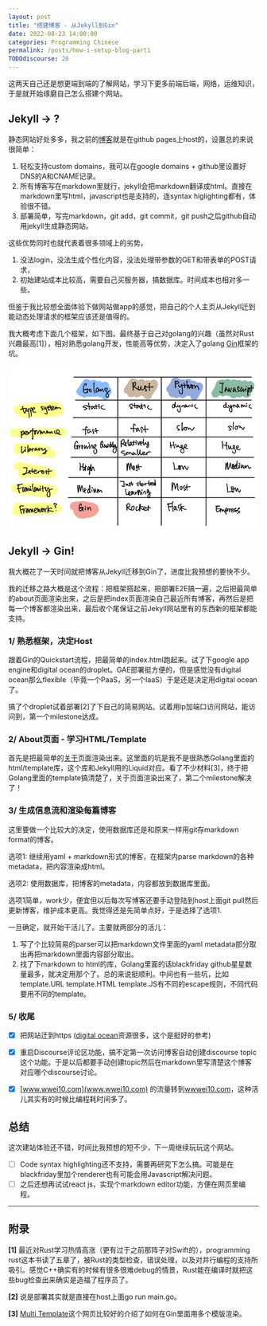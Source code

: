 ```yaml
---
layout: post
title: "搭建博客 - 从Jekyll到Gin"
date: 2022-08-23 14:00:00
categories: Programming Chinese
permalink: /posts/how-i-setup-blog-part1
TODOdiscourse: 20
---
```


这两天自己还是想更端到端的了解网站，学习下更多前端后端，网络，运维知识，于是就开始琢磨自己怎么搭建个网站。

## Jekyll -> ?

静态网站好处多多，我之前的[博客](https://github.com/wwei10/wwei10.github.io)就是在github pages上host的，设置总的来说很简单：

1. 轻松支持custom domains，我可以在google domains + github里设置好DNS的A和CNAME记录。
2. 所有博客写在markdown里就行，jekyll会把markdown翻译成html。直接在markdown里写html，javascript也是支持的，连syntax higlighting都有，体验很不错。
3. 部署简单，写完markdown，git add，git commit，git push之后github自动用jekyll生成静态网站。

这些优势同时也就代表着很多领域上的劣势。

1. 没法login，没法生成个性化内容，没法处理带参数的GET和带表单的POST请求，
2. 初始建站成本比较高，需要自己买服务器，搞数据库。时间成本也相对多一些。

但鉴于我比较想全面体验下做网站做app的感觉，把自己的个人主页从Jekyll迁到能动态处理请求的框架应该还是值得的。

我大概考虑下面几个框架，如下图。最终基于自己对golang的兴趣（虽然对Rust兴趣最高[1]），相对熟悉golang开发，性能高等优势，决定入了golang [Gin](https://gin-gonic.com)框架的坑。

<img
  src="/assets/web-frameworks.png"
  alt="Web框架比拼"
  class="responsive"
  width="700"
  style="border-radius: 25px"
/>


## Jekyll -> Gin!

我大概花了一天时间就把博客从Jekyll迁移到Gin了，进度比我预想的要快不少。

我的迁移之路大概是这个流程：把框架搭起来，把部署E2E搞一遍，之后把最简单的about页面渲染出来，之后是把index页面渲染自己最近所有博客，再然后是把每一个博客都渲染出来，最后收个尾保证之前Jekyll网站里有的东西新的框架都能支持。

### 1/ 熟悉框架，决定Host

跟着Gin的Quickstart流程，把最简单的index.html跑起来。试了下google app engine和digital ocean的droplet。GAE部署挺方便的，但是感觉没有digital ocean那么flexible（毕竟一个PaaS，另一个IaaS）于是还是决定用digital ocean了。

搞了个droplet试着部署[2]了下自己的简易网站。试着用ip加端口访问网站，能访问到，第一个milestone达成。

### 2/ About页面 - 学习HTML/Template

首先是把最简单的[关于](https://wwei10.com/about)页面渲染出来。这里面的坑是我不是很熟悉Golang里面的html/template库，这个库和Jekyll用的Liquid对应。看了不少材料[3]，终于把Golang里面的template搞清楚了，关于页面渲染出来了，第二个milestone解决了！

### 3/ 生成信息流和渲染每篇博客

这里要做一个比较大的决定，使用数据库还是和原来一样用git存markdown format的博客。

选项1: 继续用yaml + markdown形式的博客，在框架内parse markdown的各种metadata，把内容渲染成html。

选项2: 使用数据库，把博客的metadata，内容都放到数据库里面。

选项1简单，work少，便宜但以后每次写博客还要手动登陆到host上面git pull然后更新博客，维护成本更高。我觉得还是先简单点好，于是选择了选项1.

一旦确定，就开始干活儿了。主要就两部分的活儿：

1. 写了个比较简易的parser可以把markdown文件里面的yaml metadata部分取出再把markdown里面内容部分取出。
2. 找了下markdown to html的库，Golang里面的话blackfriday github星星数量最多，就决定用那个了。总的来说挺顺利。中间也有一些坑，比如template.URL template.HTML template.JS有不同的escape规则，不同代码要用不同的template。

### 5/ 收尾

- [X] 把网站迁到https ([digital ocean](https://www.digitalocean.com/community/tutorials/how-to-secure-nginx-with-let-s-encrypt-on-ubuntu-20-04)资源很多，这个是挺好的参考)
- [X] 重启Discourse评论区功能，搞不定第一次访问博客自动创建discourse topic这个功能。于是以后都要手动创建topic然后在markdown里写清楚这个博客对应哪个discourse讨论。
- [X] [www.wwei10.com](www.wwei10.com) 的流量转到[wwwei10.com](https://wwei10.com)，这种活儿其实有的时候比编程耗时间多了。


## 总结

这次建站体验还不错，时间比我预想的短不少，下一周继续玩玩这个网站。

- [ ] Code syntax highlighting还不支持，需要再研究下怎么搞。可能是在blackfriday里加个renderer也有可能会用Javascript解决问题。
- [ ] 之后还想再试试react js，实现个markdown editor功能，方便在网页里编程。

----

## 附录

**[1]** 最近对Rust学习热情高涨（更有过于之前那阵子对Swift的），programming rust这本书读了五章了，被Rust的类型检查，错误处理，以及对并行编程的支持所吸引。感觉C++确实有的时候有很多很难debug的情景，Rust能在编译时就把这些bug检查出来确实是造福了程序员了。

**[2]** 说是部署其实就是直接在host上面go run main.go。

**[3]** [Multi Template](https://github.com/gin-contrib/multitemplate)这个网页比较好的介绍了如何在Gin里面用多个模版渲染。